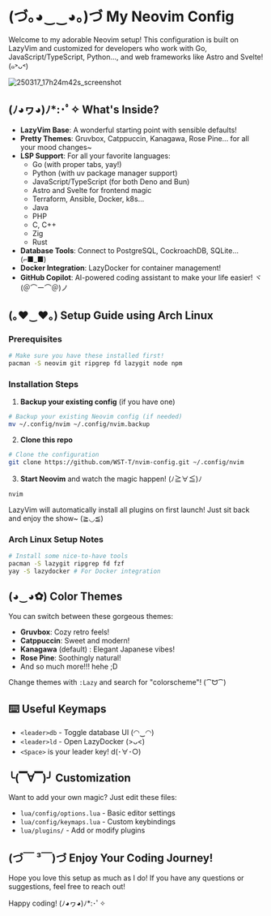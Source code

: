 # (づ｡◕‿‿◕｡)づ My Neovim Config

Welcome to my adorable Neovim setup! This configuration is built on LazyVim and customized for developers who work with Go, JavaScript/TypeScript, Python..., and web frameworks like Astro and Svelte! (๑˃ᴗ˂)

![250317_17h24m42s_screenshot](https://github.com/user-attachments/assets/30f2fbfa-7606-4399-bd78-097ed86dca7b)

## (ﾉ◕ヮ◕)ﾉ*:･ﾟ✧ What's Inside?

- **LazyVim Base**: A wonderful starting point with sensible defaults!
- **Pretty Themes**: Gruvbox, Catppuccin, Kanagawa, Rose Pine... for all your mood changes~
- **LSP Support**: For all your favorite languages:
  - Go (with proper tabs, yay!)
  - Python (with uv package manager support)
  - JavaScript/TypeScript (for both Deno and Bun)
  - Astro and Svelte for frontend magic
  - Terraform, Ansible, Docker, k8s...
  - Java
  - PHP
  - C, C++
  - Zig
  - Rust
- **Database Tools**: Connect to PostgreSQL, CockroachDB, SQLite... (⌐■_■)
- **Docker Integration**: LazyDocker for container management!
- **GitHub Copilot**: AI-powered coding assistant to make your life easier! ヾ(＠⌒ー⌒＠)ノ

## (｡♥‿♥｡) Setup Guide using Arch Linux

### Prerequisites

```bash
# Make sure you have these installed first!
pacman -S neovim git ripgrep fd lazygit node npm
```

### Installation Steps

1. **Backup your existing config** (if you have one)

```bash
# Backup your existing Neovim config (if needed)
mv ~/.config/nvim ~/.config/nvim.backup
```

2. **Clone this repo**

```bash
# Clone the configuration
git clone https://github.com/WST-T/nvim-config.git ~/.config/nvim
```

3. **Start Neovim** and watch the magic happen! (ﾉ≧∀≦)ﾉ
   
```bash
nvim
```

LazyVim will automatically install all plugins on first launch! Just sit back and enjoy the show~ (≧◡≦)

### Arch Linux Setup Notes

```bash
# Install some nice-to-have tools
pacman -S lazygit ripgrep fd fzf
yay -S lazydocker # For Docker integration
```

## (◕‿◕✿) Color Themes

You can switch between these gorgeous themes:

- **Gruvbox**: Cozy retro feels!
- **Catppuccin**: Sweet and modern!
- **Kanagawa** (default) : Elegant Japanese vibes!
- **Rose Pine**: Soothingly natural!
- And so much more!!! hehe ;D

Change themes with `:Lazy` and search for "colorscheme"! (⁀ᗢ⁀)

## ⌨️ Useful Keymaps

- `<leader>db` - Toggle database UI (◠‿◠)
- `<leader>ld` - Open LazyDocker (>ᴗ<)
- `<Space>` is your leader key! d(･∀･○)

## ╰(▔∀▔)╯ Customization

Want to add your own magic? Just edit these files:

- `lua/config/options.lua` - Basic editor settings
- `lua/config/keymaps.lua` - Custom keybindings
- `lua/plugins/` - Add or modify plugins

## (づ￣ ³￣)づ Enjoy Your Coding Journey!

Hope you love this setup as much as I do! If you have any questions or suggestions, feel free to reach out!

Happy coding! (ﾉ◕ヮ◕)ﾉ*:･ﾟ✧
